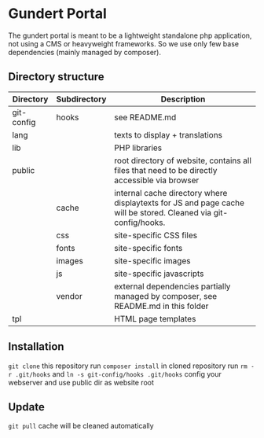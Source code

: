 # Gundert Portal
The gundert portal is meant to be a lightweight standalone php application, not using a CMS or heavyweight frameworks. So we use only few base dependencies (mainly managed by composer).

## Directory structure
|Directory|Subdirectory|Description|
|---|---|---|
|git-config|hooks|see README.md|
|lang||texts to display + translations|
|lib||PHP libraries|
|public||root directory of website, contains all files that need to be directly accessible via browser|
||cache|internal cache directory where displaytexts for JS and page cache will be stored. Cleaned via git-config/hooks.|
||css|site-specific CSS files|
||fonts|site-specific fonts|
||images|site-specific images|
||js|site-specific javascripts|
||vendor|external dependencies partially managed by composer, see README.md in this folder|
|tpl||HTML page templates|

## Installation
`git clone` this repository
run `composer install` in cloned repository
run `rm -r .git/hooks` and `ln -s git-config/hooks .git/hooks`
config your webserver and use public dir as website root

## Update
`git pull`
cache will be cleaned automatically

